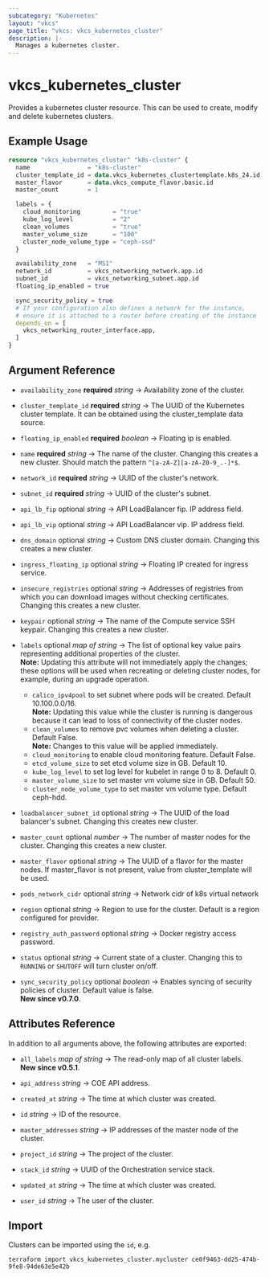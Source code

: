 ```yaml
---
subcategory: "Kubernetes"
layout: "vkcs"
page_title: "vkcs: vkcs_kubernetes_cluster"
description: |-
  Manages a kubernetes cluster.
---
```


# vkcs_kubernetes_cluster

Provides a kubernetes cluster resource. This can be used to create, modify and delete kubernetes clusters.

## Example Usage
```terraform
resource "vkcs_kubernetes_cluster" "k8s-cluster" {
  name                = "k8s-cluster"
  cluster_template_id = data.vkcs_kubernetes_clustertemplate.k8s_24.id
  master_flavor       = data.vkcs_compute_flavor.basic.id
  master_count        = 1

  labels = {
    cloud_monitoring         = "true"
    kube_log_level           = "2"
    clean_volumes            = "true"
    master_volume_size       = "100"
    cluster_node_volume_type = "ceph-ssd"
  }

  availability_zone   = "MS1"
  network_id          = vkcs_networking_network.app.id
  subnet_id           = vkcs_networking_subnet.app.id
  floating_ip_enabled = true

  sync_security_policy = true
  # If your configuration also defines a network for the instance,
  # ensure it is attached to a router before creating of the instance
  depends_on = [
    vkcs_networking_router_interface.app,
  ]
}
```
## Argument Reference
- `availability_zone` **required** *string* &rarr;  Availability zone of the cluster.

- `cluster_template_id` **required** *string* &rarr;  The UUID of the Kubernetes cluster template. It can be obtained using the cluster_template data source.

- `floating_ip_enabled` **required** *boolean* &rarr;  Floating ip is enabled.

- `name` **required** *string* &rarr;  The name of the cluster. Changing this creates a new cluster. Should match the pattern `^[a-zA-Z][a-zA-Z0-9_.-]*$`.

- `network_id` **required** *string* &rarr;  UUID of the cluster's network.

- `subnet_id` **required** *string* &rarr;  UUID of the cluster's subnet.

- `api_lb_fip` optional *string* &rarr;  API LoadBalancer fip. IP address field.

- `api_lb_vip` optional *string* &rarr;  API LoadBalancer vip. IP address field.

- `dns_domain` optional *string* &rarr;  Custom DNS cluster domain. Changing this creates a new cluster.

- `ingress_floating_ip` optional *string* &rarr;  Floating IP created for ingress service.

- `insecure_registries` optional *string* &rarr;  Addresses of registries from which you can download images without checking certificates. Changing this creates a new cluster.

- `keypair` optional *string* &rarr;  The name of the Compute service SSH keypair. Changing this creates a new cluster.

- `labels` optional *map of* *string* &rarr;  The list of optional key value pairs representing additional properties of the cluster. <br>**Note:** Updating this attribute will not immediately apply the changes; these options will be used when recreating or deleting cluster nodes, for example, during an upgrade operation.

  * `calico_ipv4pool` to set subnet where pods will be created. Default 10.100.0.0/16. <br>**Note:** Updating this value while the cluster is running is dangerous because it can lead to loss of connectivity of the cluster nodes.
  * `clean_volumes` to remove pvc volumes when deleting a cluster. Default False. <br>**Note:** Changes to this value will be applied immediately.
  * `cloud_monitoring` to enable cloud monitoring feature. Default False.
  * `etcd_volume_size` to set etcd volume size in GB. Default 10.
  * `kube_log_level` to set log level for kubelet in range 0 to 8. Default 0.
  * `master_volume_size` to set master vm volume size in GB. Default 50.
  * `cluster_node_volume_type` to set master vm volume type. Default ceph-hdd.

- `loadbalancer_subnet_id` optional *string* &rarr;  The UUID of the load balancer's subnet. Changing this creates new cluster.

- `master_count` optional *number* &rarr;  The number of master nodes for the cluster. Changing this creates a new cluster.

- `master_flavor` optional *string* &rarr;  The UUID of a flavor for the master nodes. If master_flavor is not present, value from cluster_template will be used.

- `pods_network_cidr` optional *string* &rarr;  Network cidr of k8s virtual network

- `region` optional *string* &rarr;  Region to use for the cluster. Default is a region configured for provider.

- `registry_auth_password` optional *string* &rarr;  Docker registry access password.

- `status` optional *string* &rarr;  Current state of a cluster. Changing this to `RUNNING` or `SHUTOFF` will turn cluster on/off.

- `sync_security_policy` optional *boolean* &rarr;  Enables syncing of security policies of cluster. Default value is false.<br>**New since v0.7.0**.


## Attributes Reference
In addition to all arguments above, the following attributes are exported:
- `all_labels` *map of* *string* &rarr;  The read-only map of all cluster labels.<br>**New since v0.5.1**.

- `api_address` *string* &rarr;  COE API address.

- `created_at` *string* &rarr;  The time at which cluster was created.

- `id` *string* &rarr;  ID of the resource.

- `master_addresses` *string* &rarr;  IP addresses of the master node of the cluster.

- `project_id` *string* &rarr;  The project of the cluster.

- `stack_id` *string* &rarr;  UUID of the Orchestration service stack.

- `updated_at` *string* &rarr;  The time at which cluster was created.

- `user_id` *string* &rarr;  The user of the cluster.



## Import

Clusters can be imported using the `id`, e.g.

```shell
terraform import vkcs_kubernetes_cluster.mycluster ce0f9463-dd25-474b-9fe8-94de63e5e42b
```
